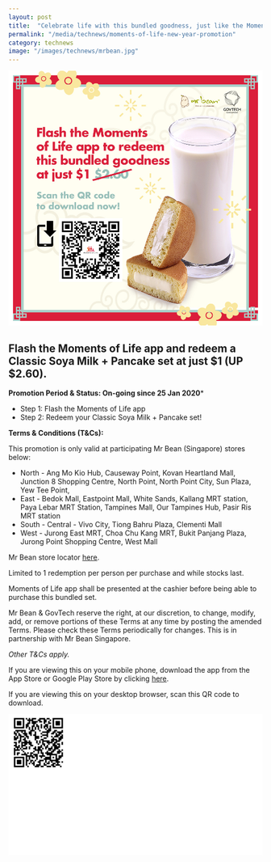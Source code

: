 ```yaml
---
layout: post
title:  "Celebrate life with this bundled goodness, just like the Moments of Life app!"
permalink: "/media/technews/moments-of-life-new-year-promotion"
category: technews
image: "/images/technews/mrbean.jpg"
---
```


![MOL](/images/technews/mrbean.jpg)


Flash the Moments of Life app and redeem a Classic Soya Milk + Pancake set at just $1 (UP $2.60).
---

**Promotion Period & Status: On-going since 25 Jan 2020***

 - Step 1: Flash the Moments of Life app
 - Step 2: Redeem your Classic Soya Milk + Pancake set!

**Terms & Conditions (T&Cs):**

This promotion is only valid at participating Mr Bean (Singapore) stores below:

 - North - Ang Mo Kio Hub, Causeway Point, Kovan Heartland Mall, Junction 8 Shopping Centre, North Point, North Point City, Sun Plaza, Yew Tee Point, 
 - East - Bedok Mall, Eastpoint Mall, White Sands, Kallang MRT station, Paya Lebar MRT Station, Tampines Mall, Our Tampines Hub, Pasir Ris MRT station
 - South - Central - Vivo City, Tiong Bahru Plaza, Clementi Mall
 - West - Jurong East MRT, Choa Chu Kang MRT, Bukit Panjang Plaza, Jurong Point Shopping Centre, West Mall

Mr Bean store locator [here](http://www.mrbean.com.sg/store-locator).

Limited to 1 redemption per person per purchase and while stocks last. 

Moments of Life app shall be presented at the cashier before being able to purchase this bundled set.

Mr Bean & GovTech reserve the right, at our discretion, to change, modify, add, or remove portions of these Terms at any time by posting the amended Terms. Please check these Terms periodically for changes. This is in partnership with Mr Bean Singapore.

*Other T&Cs apply.*

If you are viewing this on your mobile phone, download the app from the App Store or Google Play Store by clicking [here](https://momentsoflifeapp.page.link/ZH7o). 

If you are viewing this on your desktop browser, scan this QR code to download.

![Moments of Life Product Features](/images/programmes/products-and-services/mol-qrcode.png)
